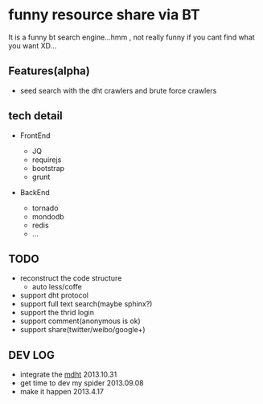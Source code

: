 # funny resource share via BT

It is a funny bt search engine...hmm , not really funny if you cant find what you want XD...

Features(alpha)
--------
- seed search with the dht crawlers and brute force crawlers

tech detail
-----------
- FrontEnd
  - JQ
  - requirejs
  - bootstrap
  - grunt

- BackEnd
  - tornado
  - mondodb
  - redis
  - ...

TODO
----
- reconstruct the code structure
  - auto less/coffe
- support dht protocol
- support full text search(maybe sphinx?)
- support the thrid login
- support comment(anonymous is ok)
- support share(twitter/weibo/google+)

DEV LOG
----
* integrate the [mdht][1] 2013.10.31
* get time to dev my spider 2013.09.08
* make it happen 2013.4.17

[1]: https://github.com/zhkzyth/mdht
